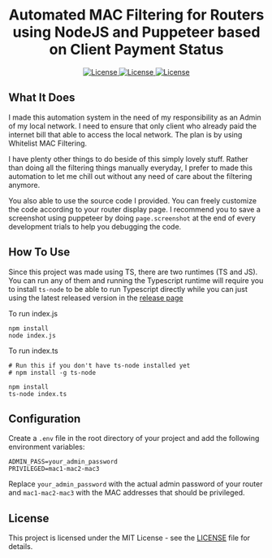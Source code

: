 <div align="center">
  <h1>Automated MAC Filtering for Routers using NodeJS and Puppeteer based on Client Payment Status</h1>

<a href="https://www.typescriptlang.org/">
	<img alt="License" src="https://img.shields.io/badge/Typescript-3776AB?style=for-the-badge&logo=typescript&logoColor=white">
</a>
<a href="https://www.nodejs.org/">
	<img alt="License" src="https://img.shields.io/badge/NodeJS v22.12.0-417e38?style=for-the-badge&logo=nodejs&logoColor=white">
</a>
<a href="https://github.com/SalamPS/puppet-mac-filter/blob/main/LICENSE">
  <img alt="License" src="https://img.shields.io/badge/License-MIT-2cb150?style=for-the-badge&logo=opensourceinitiative&logoColor=white">
</a>
</div>

## What It Does

I made this automation system in the need of my responsibility as an Admin of my local network. I need to ensure that only client who already paid the internet bill that able to access the local network. The plan is by using Whitelist MAC Filtering.

I have plenty other things to do beside of this simply lovely stuff. Rather than doing all the filtering things manually everyday, I prefer to made this automation to let me chill out without any need of care about the filtering anymore.

You also able to use the source code I provided. You can freely customize the code according to your router display page. I recommend you to save a screenshot using puppeteer by doing `page.screenshot` at the end of every development trials to help you debugging the code.

## How To Use

Since this project was made using TS, there are two runtimes (TS and JS). You can run any of them and running the Typescript runtime will require you to install `ts-node` to be able to run Typescript directly while you can just using the latest released version in the [release page](https://github.com/SalamPS/puppet-mac-filter/releases)

To run index.js

```
npm install
node index.js
```

To run index.ts

```
# Run this if you don't have ts-node installed yet
# npm install -g ts-node

npm install
ts-node index.ts
```

## Configuration

Create a `.env` file in the root directory of your project and add the following environment variables:

```
ADMIN_PASS=your_admin_password
PRIVILEGED=mac1-mac2-mac3
```

Replace `your_admin_password` with the actual admin password of your router and `mac1-mac2-mac3` with the MAC addresses that should be privileged.

## License

This project is licensed under the MIT License - see the [LICENSE](LICENSE) file for details.